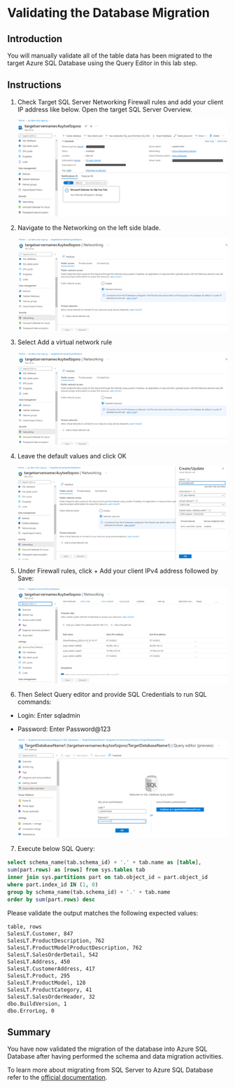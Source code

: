# Validating the Database Migration

## Introduction

You will manually validate all of the table data has been migrated to the target Azure SQL Database using the Query Editor in this lab step.

## Instructions

1. Check Target SQL Server Networking Firewall rules and add your client IP address like below. Open the target SQL Server Overview.

    ![DMS](assets/1.png)

2. Navigate to the Networking on the left side blade.

    ![DMS](assets/2.png)

3. Select Add a virtual network rule

    ![DMS](assets/3.png)

4. Leave the default values and click OK

    ![DMS](assets/4.png)

5. Under Firewall rules, click + Add your client IPv4 address followed by Save:

    ![DMS](assets/5.png)

6. Then Select Query editor and provide SQL Credentials to run SQL commands:
  - Login: Enter sqladmin
  - Password: Enter Password@123

    ![DMS](assets/7.png)

7. Execute below SQL Query: 

``` SQL
select schema_name(tab.schema_id) + '.' + tab.name as [table],
sum(part.rows) as [rows] from sys.tables tab        
inner join sys.partitions part on tab.object_id = part.object_id
where part.index_id IN (1, 0)
group by schema_name(tab.schema_id) + '.' + tab.name
order by sum(part.rows) desc
```

Please validate the output matches the following expected values:

```
table, rows
SalesLT.Customer, 847
SalesLT.ProductDescription, 762
SalesLT.ProductModelProductDescription, 762
SalesLT.SalesOrderDetail, 542
SalesLT.Address, 450
SalesLT.CustomerAddress, 417
SalesLT.Product, 295
SalesLT.ProductModel, 128
SalesLT.ProductCategory, 41
SalesLT.SalesOrderHeader, 32
dbo.BuildVersion, 1
dbo.ErrorLog, 0
```

## Summary
You have now validated the migration of the database into Azure SQL Database after having performed the schema and data migration activities. 

To learn more about migrating from SQL Server to Azure SQL Database refer to the [official documentation](https://learn.microsoft.com/en-ca/azure/dms/tutorial-sql-server-to-azure-sql).

